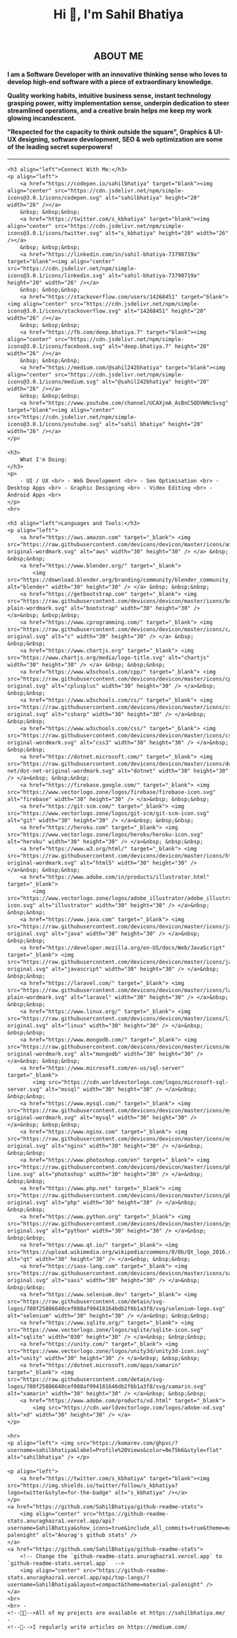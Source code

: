 <body background="#ffffff">
    <h1 align="center">Hi 👋, I'm Sahil Bhatiya</h1>
    <br>
    <h2 align="center">
        ABOUT ME
    </h2>
    <h4>
        <p>
            I am a Software Developer with an innovative thinking sense who loves to develop high-end software with a piece of extraordinary knowledge.
        </p>
        <p>
            Quality working habits, intuitive business sense, instant technology grasping power, witty implementation sense, underpin dedication to steer streamlined operations, and a creative brain helps me keep my work glowing incandescent.
        </p>
        <p>
            "Respected for the capacity to think outside the square", Graphics & UI-UX designing, software development, SEO & web optimization are some of the leading secret superpowers!
        </p>
    </h4>
    <hr>

    <h3 align="left">Connect With Me:</h3>
    <p align="left">
        <a href="https://codepen.io/sahilbhatiya" target="blank"><img align="center" src="https://cdn.jsdelivr.net/npm/simple-icons@3.0.1/icons/codepen.svg" alt="sahilbhatiya" height="20" width="26" /></a>
        &nbsp; &nbsp;&nbsp;
        <a href="https://twitter.com/s_kbhatiya" target="blank"><img align="center" src="https://cdn.jsdelivr.net/npm/simple-icons@3.0.1/icons/twitter.svg" alt="s_kbhatiya" height="20" width="26" /></a>
        &nbsp; &nbsp;&nbsp;
        <a href="https://linkedin.com/in/sahil-bhatiya-73790719a" target="blank"><img align="center" src="https://cdn.jsdelivr.net/npm/simple-icons@3.0.1/icons/linkedin.svg" alt="sahil-bhatiya-73790719a" height="20" width="26" /></a>
        &nbsp; &nbsp;&nbsp;
        <a href="https://stackoverflow.com/users/14268451" target="blank"><img align="center" src="https://cdn.jsdelivr.net/npm/simple-icons@3.0.1/icons/stackoverflow.svg" alt="14268451" height="20" width="26" /></a>
        &nbsp; &nbsp;&nbsp;
        <a href="https://fb.com/deep.bhatiya.7" target="blank"><img align="center" src="https://cdn.jsdelivr.net/npm/simple-icons@3.0.1/icons/facebook.svg" alt="deep.bhatiya.7" height="20" width="26" /></a>
        &nbsp; &nbsp;&nbsp;
        <a href="https://medium.com/@sahil242bhatiya" target="blank"><img align="center" src="https://cdn.jsdelivr.net/npm/simple-icons@3.0.1/icons/medium.svg" alt="@sahil242bhatiya" height="20" width="26" /></a>
        &nbsp; &nbsp;&nbsp;
        <a href="https://www.youtube.com/channel/UCAXjmA_AsBnC5ODVWNcSvsg" target="blank"><img align="center" src="https://cdn.jsdelivr.net/npm/simple-icons@3.0.1/icons/youtube.svg" alt="sahil bhatiya" height="20" width="26" /></a>
    </p>

    <h3>
        What I'm Doing:
    </h3>
    <p>
        - UI / UX <br> - Web Development <br> - Seo Optimisation <br> - Desktop Apps <br> - Graphic Designing <br> - Video Editing <br> - Android Apps <br>
    </p>
    <hr>

    <h3 align="left">Languages and Tools:</h3>
    <p align="left">
        <a href="https://aws.amazon.com" target="_blank"> <img src="https://raw.githubusercontent.com/devicons/devicon/master/icons/amazonwebservices/amazonwebservices-original-wordmark.svg" alt="aws" width="30" height="30" /> </a> &nbsp; &nbsp;&nbsp;
        <a href="https://www.blender.org/" target="_blank">
            <img src="https://download.blender.org/branding/community/blender_community_badge_white.svg" alt="blender" width="30" height="30" /> </a> &nbsp; &nbsp;&nbsp;
        <a href="https://getbootstrap.com" target="_blank"> <img src="https://raw.githubusercontent.com/devicons/devicon/master/icons/bootstrap/bootstrap-plain-wordmark.svg" alt="bootstrap" width="30" height="30" /> </a>&nbsp; &nbsp;&nbsp;
        <a href="https://www.cprogramming.com/" target="_blank"> <img src="https://raw.githubusercontent.com/devicons/devicon/master/icons/c/c-original.svg" alt="c" width="30" height="30" /> </a> &nbsp; &nbsp;&nbsp;
        <a href="https://www.chartjs.org" target="_blank"> <img src="https://www.chartjs.org/media/logo-title.svg" alt="chartjs" width="30" height="30" /> </a> &nbsp; &nbsp;&nbsp;
        <a href="https://www.w3schools.com/cpp/" target="_blank"> <img src="https://raw.githubusercontent.com/devicons/devicon/master/icons/cplusplus/cplusplus-original.svg" alt="cplusplus" width="30" height="30" /> </a>&nbsp; &nbsp;&nbsp;
        <a href="https://www.w3schools.com/cs/" target="_blank"> <img src="https://raw.githubusercontent.com/devicons/devicon/master/icons/csharp/csharp-original.svg" alt="csharp" width="30" height="30" /> </a>&nbsp; &nbsp;&nbsp;
        <a href="https://www.w3schools.com/css/" target="_blank"> <img src="https://raw.githubusercontent.com/devicons/devicon/master/icons/css3/css3-original-wordmark.svg" alt="css3" width="30" height="30" /> </a>&nbsp; &nbsp;&nbsp;
        <a href="https://dotnet.microsoft.com/" target="_blank"> <img src="https://raw.githubusercontent.com/devicons/devicon/master/icons/dot-net/dot-net-original-wordmark.svg" alt="dotnet" width="30" height="30" /> </a>&nbsp; &nbsp;&nbsp;
        <a href="https://firebase.google.com/" target="_blank"> <img src="https://www.vectorlogo.zone/logos/firebase/firebase-icon.svg" alt="firebase" width="30" height="30" /> </a>&nbsp; &nbsp;&nbsp;
        <a href="https://git-scm.com/" target="_blank"> <img src="https://www.vectorlogo.zone/logos/git-scm/git-scm-icon.svg" alt="git" width="30" height="30" /> </a>&nbsp; &nbsp;&nbsp;
        <a href="https://heroku.com" target="_blank"> <img src="https://www.vectorlogo.zone/logos/heroku/heroku-icon.svg" alt="heroku" width="30" height="30" /> </a>&nbsp; &nbsp;&nbsp;
        <a href="https://www.w3.org/html/" target="_blank"> <img src="https://raw.githubusercontent.com/devicons/devicon/master/icons/html5/html5-original-wordmark.svg" alt="html5" width="30" height="30" /> </a>&nbsp; &nbsp;&nbsp;
        <a href="https://www.adobe.com/in/products/illustrator.html" target="_blank">
            <img src="https://www.vectorlogo.zone/logos/adobe_illustrator/adobe_illustrator-icon.svg" alt="illustrator" width="30" height="30" /> </a>&nbsp; &nbsp;&nbsp;
        <a href="https://www.java.com" target="_blank"> <img src="https://raw.githubusercontent.com/devicons/devicon/master/icons/java/java-original.svg" alt="java" width="30" height="30" /> </a>&nbsp; &nbsp;&nbsp;
        <a href="https://developer.mozilla.org/en-US/docs/Web/JavaScript" target="_blank"> <img src="https://raw.githubusercontent.com/devicons/devicon/master/icons/javascript/javascript-original.svg" alt="javascript" width="30" height="30" /> </a>&nbsp; &nbsp;&nbsp;
        <a href="https://laravel.com/" target="_blank"> <img src="https://raw.githubusercontent.com/devicons/devicon/master/icons/laravel/laravel-plain-wordmark.svg" alt="laravel" width="30" height="30" /> </a>&nbsp; &nbsp;&nbsp;
        <a href="https://www.linux.org/" target="_blank"> <img src="https://raw.githubusercontent.com/devicons/devicon/master/icons/linux/linux-original.svg" alt="linux" width="30" height="30" /> </a>&nbsp; &nbsp;&nbsp;
        <a href="https://www.mongodb.com/" target="_blank"> <img src="https://raw.githubusercontent.com/devicons/devicon/master/icons/mongodb/mongodb-original-wordmark.svg" alt="mongodb" width="30" height="30" /> </a>&nbsp; &nbsp;&nbsp;
        <a href="https://www.microsoft.com/en-us/sql-server" target="_blank">
            <img src="https://cdn.worldvectorlogo.com/logos/microsoft-sql-server.svg" alt="mssql" width="30" height="30" /> </a>&nbsp; &nbsp;&nbsp;
        <a href="https://www.mysql.com/" target="_blank"> <img src="https://raw.githubusercontent.com/devicons/devicon/master/icons/mysql/mysql-original-wordmark.svg" alt="mysql" width="30" height="30" /> </a>&nbsp; &nbsp;&nbsp;
        <a href="https://www.nginx.com" target="_blank"> <img src="https://raw.githubusercontent.com/devicons/devicon/master/icons/nginx/nginx-original.svg" alt="nginx" width="30" height="30" /> </a>&nbsp; &nbsp;&nbsp;
        <a href="https://www.photoshop.com/en" target="_blank"> <img src="https://raw.githubusercontent.com/devicons/devicon/master/icons/photoshop/photoshop-line.svg" alt="photoshop" width="30" height="30" /> </a>&nbsp; &nbsp;&nbsp;
        <a href="https://www.php.net" target="_blank"> <img src="https://raw.githubusercontent.com/devicons/devicon/master/icons/php/php-original.svg" alt="php" width="30" height="30" /> </a>&nbsp; &nbsp;&nbsp;
        <a href="https://www.python.org" target="_blank"> <img src="https://raw.githubusercontent.com/devicons/devicon/master/icons/python/python-original.svg" alt="python" width="30" height="30" /> </a>&nbsp; &nbsp;&nbsp;
        <a href="https://www.qt.io/" target="_blank"> <img src="https://upload.wikimedia.org/wikipedia/commons/0/0b/Qt_logo_2016.svg" alt="qt" width="30" height="30" /> </a>&nbsp; &nbsp;&nbsp;
        <a href="https://sass-lang.com" target="_blank"> <img src="https://raw.githubusercontent.com/devicons/devicon/master/icons/sass/sass-original.svg" alt="sass" width="30" height="30" /> </a>&nbsp; &nbsp;&nbsp;
        <a href="https://www.selenium.dev" target="_blank"> <img src="https://raw.githubusercontent.com/detain/svg-logos/780f25886640cef088af994181646db2f6b1a3f8/svg/selenium-logo.svg" alt="selenium" width="30" height="30" /> </a>&nbsp; &nbsp;&nbsp;
        <a href="https://www.sqlite.org/" target="_blank"> <img src="https://www.vectorlogo.zone/logos/sqlite/sqlite-icon.svg" alt="sqlite" width="030" height="30" /> </a>&nbsp; &nbsp;&nbsp;
        <a href="https://unity.com/" target="_blank"> <img src="https://www.vectorlogo.zone/logos/unity3d/unity3d-icon.svg" alt="unity" width="30" height="30" /> </a>&nbsp; &nbsp;&nbsp;
        <a href="https://dotnet.microsoft.com/apps/xamarin" target="_blank"> <img src="https://raw.githubusercontent.com/detain/svg-logos/780f25886640cef088af994181646db2f6b1a3f8/svg/xamarin.svg" alt="xamarin" width="30" height="30" /> </a>&nbsp; &nbsp;&nbsp;
        <a href="https://www.adobe.com/products/xd.html" target="_blank">
            <img src="https://cdn.worldvectorlogo.com/logos/adobe-xd.svg" alt="xd" width="30" height="30" /> </a>
    </p>

    <hr>
    <p align="left"> <img src="https://komarev.com/ghpvc/?username=sahilbhatiya&label=Profile%20Views&color=0e75b6&style=flat" alt="sahilbhatiya" /> </p>

    <p align="left">
        <a href="https://twitter.com/s_kbhatiya" target="blank"><img src="https://img.shields.io/twitter/follow/s_kbhatiya?logo=twitter&style=for-the-badge" alt="s_kbhatiya" /></a>
    </p>
    <a href="https://github.com/SahilBhatiya/github-readme-stats">
        <img align="center" src="https://github-readme-stats.anuraghazra1.vercel.app/api?username=SahilBhatiya&show_icons=true&include_all_commits=true&theme=material-palenight" alt="Anurag's github stats" />
    </a>
    <a href="https://github.com/SahilBhatiya/github-readme-stats">
        <!-- Change the `github-readme-stats.anuraghazra1.vercel.app` to `github-readme-stats.vercel.app`  -->
        <img align="center" src="https://github-readme-stats.anuraghazra1.vercel.app/api/top-langs/?username=SahilBhatiya&layout=compact&theme=material-palenight" />
    </a>
    <br>
    <br> -
    <!--👨‍💻-->All of my projects are available at https://sahilbhatiya.me/ -
    <!--📝-->I regularly write articles on https://medium.com/



</body>
